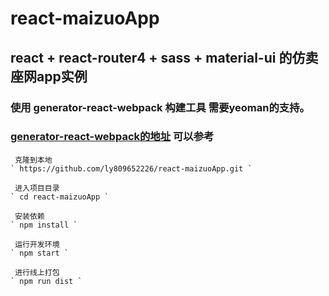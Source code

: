 # react-maizuoApp  
## react + react-router4 + sass + material-ui 的仿卖座网app实例


### 使用 generator-react-webpack 构建工具  需要yeoman的支持。
### [generator-react-webpack的地址](https://github.com/react-webpack-generators/generator-react-webpack) 可以参考




```
 克隆到本地
` https://github.com/ly809652226/react-maizuoApp.git `

 进入项目目录
` cd react-maizuoApp `

 安装依赖
` npm install `

 运行开发环境
` npm start `

 进行线上打包
` npm run dist `

```
